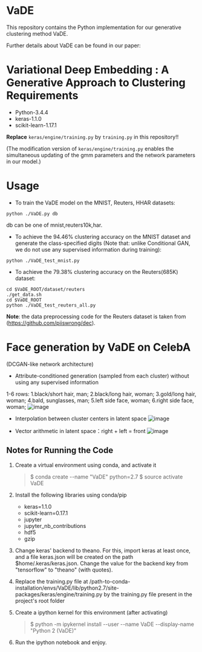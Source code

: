 # VaDE
This repository contains the Python implementation for our generative clustering method VaDE. 

Further details about VaDE can be found in our paper:

**Variational Deep Embedding : A Generative Approach to Clustering**
Requirements
=================
* Python-3.4.4
* keras-1.1.0
* scikit-learn-1.17.1

**Replace** `keras/engine/training.py` by `training.py` in this repository!!

(The modification version of `keras/engine/training.py` enables the simultaneous updating of the gmm parameters and the network parameters in our model.)

Usage
=================

* To train the VaDE model on the MNIST, Reuters, HHAR datasets:
```shell
python ./VaDE.py db
```
db can be one of mnist,reuters10k,har.

* To achieve the 94.46% clustering accuracy on the MNIST dataset and generate the class-specified digits (Note that: unlike Conditional GAN, we do not use any supervised information during training):
```shell
python ./VaDE_test_mnist.py
```

* To achieve the 79.38% clustering accuracy on the Reuters(685K) dataset:
```shell
cd $VaDE_ROOT/dataset/reuters
./get_data.sh
cd $VaDE_ROOT
python ./VaDE_test_reuters_all.py
```

**Note**: the data preprocessing code for the Reuters dataset is taken from (https://github.com/piiswrong/dec).


Face generation by VaDE on CelebA
=================
(DCGAN-like network architecture)
* Attribute-conditioned generation (sampled from each cluster) without using any supervised information

1-6 rows: 1.black/short hair, man; 2.black/long hair, woman; 3.gold/long hair, woman; 4.bald, sunglasses, man; 5.left side face, woman; 6.right side face, woman;
![image](https://github.com/slim1017/VaDE/blob/master/cluster_generation.jpg)

* Interpolation between cluster centers in latent space
![image](https://github.com/slim1017/VaDE/blob/master/interpolation.jpg)

* Vector arithmetic in latent space：right + left = front
![image](https://github.com/slim1017/VaDE/blob/master/arithmetic.jpg)




## Notes for Running the Code

1. Create a virtual environment using conda, and activate it
	
	> $ conda create --name "VaDE" python=2.7
	> $ source activate VaDE

2. Install the following libraries using conda/pip

	- keras=1.1.0
	- scikit-learn=0.17.1
	- jupyter
	- jupyter_nb_contributions
	- hdf5
	- gzip

3. Change keras' backend to theano. For this, import keras at least once, and a
   file keras.json will be created on the path $home/.keras/keras.json.
   Change the value for the backend key from "tensorflow" to "theano" (with quotes).

4. Replace the training.py file at
   /path-to-conda-installation/envs/VaDE/lib/python2.7/site-packages/keras/engine/training.py
   by the training.py file present in the project's root folder

5. Create a ipython kernel for this environment (after activating)

	> $ python -m ipykernel install --user --name VaDE --display-name "Python 2 (VaDE)"

6. Run the ipython notebook and enjoy.


